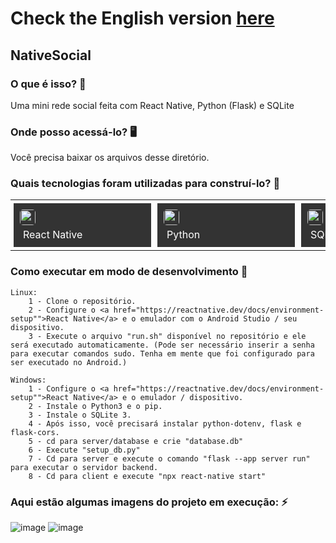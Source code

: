 # Check the English version <a href="README.md">here</a>

## NativeSocial

### O que é isso? 🤔
Uma mini rede social feita com React Native, Python (Flask) e SQLite

### Onde posso acessá-lo? 🖥
Você precisa baixar os arquivos desse diretório.

### Quais tecnologias foram utilizadas para construí-lo? 🚀
<table><tr><td style="padding: 5px;">
        <div style="background-color: #333; width: 200px; height: 50px; padding: 10px;">
            <img src='https://cdn.jsdelivr.net/gh/devicons/devicon@latest/icons/react/react-original.svg' width="25" height="25" style="border-radius: 5px;">
            <p style="color: white; padding: 5px; margin: 0;">React Native</p>
        </div>
    </td><td style="padding: 5px;">
        <div style="background-color: #333; width: 200px; height: 50px; padding: 10px;">
            <img src='https://cdn.jsdelivr.net/gh/devicons/devicon@latest/icons/python/python-original.svg' width="25" height="25" style="border-radius: 5px;">
            <p style="color: white; padding: 5px; margin: 0;">Python</p>
        </div>
    </td><td style="padding: 5px;">
        <div style="background-color: #333; width: 200px; height: 50px; padding: 10px;">
            <img src='https://cdn.jsdelivr.net/gh/devicons/devicon@latest/icons/sqlite/sqlite-original.svg' width="25" height="25" style="border-radius: 5px;">
            <p style="color: white; padding: 5px; margin: 0;">SQLite</p>
        </div>
    </td><td style="padding: 5px;">
        <div style="background-color: #333; width: 200px; height: 50px; padding: 10px;">
            <img src='https://cdn.jsdelivr.net/gh/devicons/devicon@latest/icons/bash/bash-original.svg' width="25" height="25" style="border-radius: 5px;">
            <p style="color: white; padding: 5px; margin: 0;">Bash</p>
        </div>
    </td></tr></table>

### Como executar em modo de desenvolvimento 🏃

    Linux:
        1 - Clone o repositório.
        2 - Configure o <a href="https://reactnative.dev/docs/environment-setup"">React Native</a> e o emulador com o Android Studio / seu dispositivo.
        3 - Execute o arquivo "run.sh" disponível no repositório e ele será executado automaticamente. (Pode ser necessário inserir a senha para executar comandos sudo. Tenha em mente que foi configurado para ser executado no Android.)

    Windows:
        1 - Configure o <a href="https://reactnative.dev/docs/environment-setup"">React Native</a> e o emulador / dispositivo.
        2 - Instale o Python3 e o pip.
        3 - Instale o SQLite 3.
        4 - Após isso, você precisará instalar python-dotenv, flask e flask-cors.
        5 - cd para server/database e crie "database.db"
        6 - Execute "setup_db.py"
        7 - Cd para server e execute o comando "flask --app server run" para executar o servidor backend.
        8 - Cd para client e execute "npx react-native start"

### Aqui estão algumas imagens do projeto em execução: ⚡️

![image](https://github.com/RuanEmanuell/nativesocial/assets/113607857/1147d3af-406e-40a7-9335-0e3085603229)
![image](https://github.com/RuanEmanuell/nativesocial/assets/113607857/c952e2fc-388c-4382-8004-5a771c6c499e)





